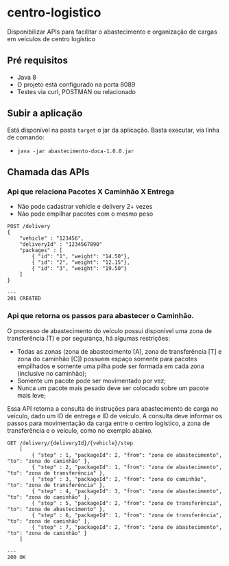 # centro-logistico
Disponibilizar APIs para facilitar o abastecimento e organização de cargas em veículos de centro logístico

## Pré requisitos
* Java 8
* O projeto está configurado na porta 8089
* Testes via curl, POSTMAN ou relacionado

## Subir a aplicação
Está disponível na pasta `target` o jar da aplicação. Basta executar, via linha de comando:
* `java -jar abastecimento-doca-1.0.0.jar`
## Chamada das APIs

### Api que relaciona Pacotes X Caminhão X Entrega
* Não pode cadastrar vehicle e delivery 2+ vezes
* Não pode empilhar pacotes com o mesmo peso
```
POST /delivery
{
    "vehicle" : "123456",
    "deliveryId" : "1234567890"
    "packages" : [
        { "id": "1", "weight": "14.50"},
        { "id": "2", "weight": "12.15"},
        { "id": "3", "weight": "19.50"}
    ]
}

---
201 CREATED
```

### Api que retorna os passos para abastecer o Caminhão.
O processo de abastecimento do veículo possui disponível uma zona de transferência (T) e
por segurança, há algumas restrições:
* Todas as zonas (zona de abastecimento [A], zona de transferência [T] e zona do
caminhão [C]) possuem espaço somente para pacotes empilhados e somente uma
pilha pode ser formada em cada zona (inclusive no caminhão);
* Somente um pacote pode ser movimentado por vez;
* Nunca um pacote mais pesado deve ser colocado sobre um pacote mais leve;

Essa API retorna a consulta de instruções para abastecimento de carga no veículo, dado um ID de
entrega e ID de veículo. A consulta deve informar os passos para movimentação da
carga entre o centro logístico, a zona de transferência e o veículo, como no exemplo
abaixo.


```
GET /delivery/{deliveryId}/{vehicle}/step
    [
        { "step" : 1, "packageId": 2, "from": "zona de abastecimento", "to": "zona do caminhão" },
        { "step" : 2, "packageId": 1, "from": "zona de abastecimento", "to": "zona de transferência" },
        { "step" : 3, "packageId": 2, "from": "zona do caminhão", "to": "zona de transferência" },
        { "step" : 4, "packageId": 3, "from": "zona de abastecimento", "to": "zona do caminhão" },
        { "step" : 5, "packageId": 2, "from": "zona de transferência", "to": "zona de abastecimento" },
        { "step" : 6, "packageId": 1, "from": "zona de transferência", "to": "zona de caminhão" },
        { "step" : 7, "packageId": 2, "from": "zona de abastecimento", "to": "zona de caminhão" }
    ]

---
200 OK
```